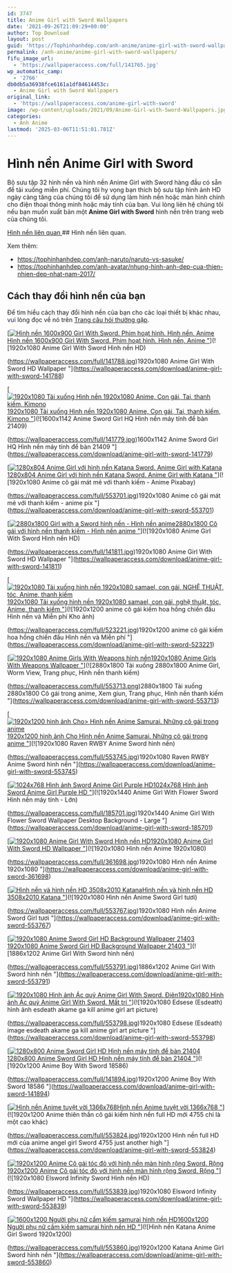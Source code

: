 ```yaml
---
id: 3747
title: Anime Girl with Sword Wallpapers
date: '2021-09-26T21:09:29+00:00'
author: Top Download
layout: post
guid: 'https://Tophinhanhdep.com/anh-anime/anime-girl-with-sword-wallpapers/'
permalink: /anh-anime/anime-girl-with-sword-wallpapers/
fifu_image_url:
  - 'https://wallpaperaccess.com/full/141765.jpg'
wp_automatic_camp:
  - '2766'
db0db5a36938fce6161a1df84614453c:
  - Anime Girl with Sword Wallpapers
original_link:
  - 'https://wallpaperaccess.com/anime-girl-with-sword'
image: /wp-content/uploads/2021/09/Anime-Girl-with-Sword-Wallpapers.jpg
categories:
  - Ảnh Anime
lastmod: '2025-03-06T11:51:01.781Z'
---
```

# Hình nền Anime Girl with Sword

Bộ sưu tập 32 hình nền và hình nền Anime Girl with Sword hàng đầu có sẵn để tải xuống miễn phí. Chúng tôi hy vọng bạn thích bộ sưu tập hình ảnh HD ngày càng tăng của chúng tôi để sử dụng làm hình nền hoặc màn hình chính cho điện thoại thông minh hoặc máy tính của bạn. Vui lòng liên hệ chúng tôi nếu bạn muốn xuất bản một **Anime Girl with Sword** hình nền trên trang web của chúng tôi.

[Hình nền liên quan ](#related) ## Hình nền liên quan.

   
 Xem thêm:

   
- <https://tophinhanhdep.com/anh-naruto/naruto-vs-sasuke/>
- <https://tophinhanhdep.com/anh-avatar/nhung-hinh-anh-dep-cua-thien-nhien-dep-nhat-nam-2017/>

## Cách thay đổi hình nền của bạn

Để tìm hiểu cách thay đổi hình nền của bạn cho các loại thiết bị khác nhau, vui lòng đọc về nó trên [Trang câu hỏi thường gặp](https://tophinhanhdep.com/faq/).

  
[[![Hình nền 1600x900 Girl With Sword.  Phim hoạt hình.  Hình nền, Anime](https://wallpaperaccess.com/full/141765.jpg)Hình nền 1600x900 Girl With Sword. Phim hoạt hình. Hình nền, Anime "](https://wallpaperaccess.com/download/anime-girl-with-sword-141765)](![1920x1080 Anime Girl With Sword Hình nền HD)

(https://wallpaperaccess.com/full/141788.jpg)1920x1080 Anime Girl With Sword HD Wallpaper "](https://wallpaperaccess.com/download/anime-girl-with-sword-141788)

[[![1920x1080 Tải xuống Hình nền 1920x1080 Anime, Con gái, Tai, thanh kiếm, Kimono](https://wallpaperaccess.com/full/89321.jpg)1920x1080 Tải xuống Hình nền 1920x1080 Anime, Con gái, Tai, thanh kiếm, Kimono "](https://wallpaperaccess.com/download/anime-girl-with-sword-89321)](![1600x1142 Anime Sword Girl HQ Hình nền máy tính để bàn 21409)

(https://wallpaperaccess.com/full/141779.jpg)1600x1142 Anime Sword Girl HQ Hình nền máy tính để bàn 21409 "](https://wallpaperaccess.com/download/anime-girl-with-sword-141779)

[[![1280x804 Anime Girl với hình nền Katana Sword.  Anime Girl with Katana](https://wallpaperaccess.com/full/553700.jpg)1280x804 Anime Girl với hình nền Katana Sword. Anime Girl with Katana "](https://wallpaperaccess.com/download/anime-girl-with-sword-553700)](![1920x1080 Anime cô gái mát mẻ với thanh kiếm - Anime Pixabay)

(https://wallpaperaccess.com/full/553701.jpg)1920x1080 Anime cô gái mát mẻ với thanh kiếm - anime pix "](https://wallpaperaccess.com/download/anime-girl-with-sword-553701)

[[![2880x1800 Girl with a Sword hình nền - Hình nền anime](https://wallpaperaccess.com/full/141901.jpg)2880x1800 Cô gái với hình nền thanh kiếm - Hình nền anime "](https://wallpaperaccess.com/download/anime-girl-with-sword-141901)](![1920x1080 Anime Girl With Sword Hình nền HD)

(https://wallpaperaccess.com/full/141811.jpg)1920x1080 Anime Girl With Sword HD Wallpaper "](https://wallpaperaccess.com/download/anime-girl-with-sword-141811)

[[![1920x1080 Tải xuống hình nền 1920x1080 samael, con gái, NGHỆ THUẬT, tóc, Anime, thanh kiếm](https://wallpaperaccess.com/full/141784.jpg)1920x1080 Tải xuống hình nền 1920x1080 samael, con gái, nghệ thuật, tóc, Anime, thanh kiếm "](https://wallpaperaccess.com/download/anime-girl-with-sword-141784)](![1920x1200 anime cô gái kiếm hoa hồng chiến đấu Hình nền và Miễn phí Kho ảnh)

(https://wallpaperaccess.com/full/523221.jpg)1920x1200 anime cô gái kiếm hoa hồng chiến đấu Hình nền và Miễn phí "](https://wallpaperaccess.com/download/anime-girl-with-sword-523221)

[[![1920x1080 Anime Girls With Weapons hình nền](https://wallpaperaccess.com/full/24556.jpg)1920x1080 Anime Girls With Weapons Wallpaper "](https://wallpaperaccess.com/download/anime-girl-with-sword-24556)](![2880x1800 Tải xuống 2880x1800 Anime Girl, Worm View, Trang phục, Hình nền thanh kiếm)

(https://wallpaperaccess.com/full/553713.png)2880x1800 Tải xuống 2880x1800 Cô gái trong anime, Xem giun, Trang phục, Hình nền thanh kiếm "](https://wallpaperaccess.com/download/anime-girl-with-sword-553713)

[[![1920x1200 hình ảnh Cho> Hình nền Anime Samurai.  Những cô gái trong anime]()1920x1200 hình ảnh Cho Hình nền Anime Samurai. Những cô gái trong anime "](https://wallpaperaccess.com/download/anime-girl-with-sword-124467)](![1920x1080 Raven RWBY Anime Sword hình nền)

(https://wallpaperaccess.com/full/553745.jpg)1920x1080 Raven RWBY Anime Sword hình nền "](https://wallpaperaccess.com/download/anime-girl-with-sword-553745)

[[![1024x768 Hình ảnh Sword Anime Girl Purple HD](https://wallpaperaccess.com/full/553752.jpg)1024x768 Hình ảnh Sword Anime Girl Purple HD "](https://wallpaperaccess.com/download/anime-girl-with-sword-553752)](![1920x1440 Anime Girl With Flower Sword Hình nền máy tính - Lớn)

(https://wallpaperaccess.com/full/185701.jpg)1920x1440 Anime Girl With Flower Sword Wallpaper Desktop Background - Large "](https://wallpaperaccess.com/download/anime-girl-with-sword-185701)

[[![1920x1080 Anime Girl With Sword Hình nền HD](https://wallpaperaccess.com/full/141763.jpg)1920x1080 Anime Girl With Sword HD Wallpaper "](https://wallpaperaccess.com/download/anime-girl-with-sword-141763)](![1920x1080 Hình nền Anime 1920x1080)

(https://wallpaperaccess.com/full/361698.jpg)1920x1080 Hình nền Anime 1920x1080 "](https://wallpaperaccess.com/download/anime-girl-with-sword-361698)

[[![Hình nền và hình nền HD 3508x2010 Katana](https://wallpaperaccess.com/full/268829.png)Hình nền và hình nền HD 3508x2010 Katana "](https://wallpaperaccess.com/download/anime-girl-with-sword-268829)](![1920x1080 Hình nền Anime Sword Girl tươi)

(https://wallpaperaccess.com/full/553767.jpg)1920x1080 Hình nền Anime Sword Girl tươi "](https://wallpaperaccess.com/download/anime-girl-with-sword-553767)

[[![1920x1080 Anime Sword Girl HD Background Wallpaper 21403](https://wallpaperaccess.com/full/141840.jpg)1920x1080 Anime Sword Girl HD Background Wallpaper 21403 "](https://wallpaperaccess.com/download/anime-girl-with-sword-141840)](![1886x1202 Anime Girl With Sword hình nền)

(https://wallpaperaccess.com/full/553791.jpg)1886x1202 Anime Girl With Sword hình nền "](https://wallpaperaccess.com/download/anime-girl-with-sword-553791)

[[![1920x1080 Hình ảnh Ác quỷ Anime Girl With Sword.  Điên](https://wallpaperaccess.com/full/553793.jpg)1920x1080 Hình ảnh Ác quỷ Anime Girl With Sword. Mất trí "](https://wallpaperaccess.com/download/anime-girl-with-sword-553793)](![1920x1080 Edsese (Esdeath) hình ảnh esdeath akame ga kill anime girl art picture)

(https://wallpaperaccess.com/full/553798.jpg)1920x1080 Edsese (Esdeath) image esdeath akame ga kill anime girl art picture "](https://wallpaperaccess.com/download/anime-girl-with-sword-553798)

[[![1280x800 Anime Sword Girl HD Hình nền máy tính để bàn 21404](https://wallpaperaccess.com/full/289712.jpg)1280x800 Anime Sword Girl HD Hình nền máy tính để bàn 21404 "](https://wallpaperaccess.com/download/anime-girl-with-sword-289712)](![1920x1200 Anime Boy With Sword 18586)

(https://wallpaperaccess.com/full/141894.jpg)1920x1200 Anime Boy With Sword 18586 "](https://wallpaperaccess.com/download/anime-girl-with-sword-141894)

[[![Hình nền Anime tuyệt vời 1366x768](https://wallpaperaccess.com/full/267097.jpg)Hình nền Anime tuyệt vời 1366x768 "](https://wallpaperaccess.com/download/anime-girl-with-sword-267097)](![1920x1200 Anime thiên thần cô gái kiếm hình nền full HD mới 4755 chỉ là một cao khác)

(https://wallpaperaccess.com/full/553824.jpg)1920x1200 Hình nền full HD mới của anime angel girl Sword 4755 just another high "](https://wallpaperaccess.com/download/anime-girl-with-sword-553824)

[[![1920x1200 Anime Cô gái tóc đỏ với hình nền màn hình rộng Sword.  Rộng](https://wallpaperaccess.com/full/553833.jpg)1920x1200 Anime Cô gái tóc đỏ với hình nền màn hình rộng Sword. Rộng "](https://wallpaperaccess.com/download/anime-girl-with-sword-553833)](![1920x1080 Elsword Infinity Sword Hình nền HD)

(https://wallpaperaccess.com/full/553839.jpg)1920x1080 Elsword Infinity Sword Wallpaper HD "](https://wallpaperaccess.com/download/anime-girl-with-sword-553839)

[[![1600x1200 Người phụ nữ cầm kiếm samurai hình nền HD](https://wallpaperaccess.com/full/553846.jpg)1600x1200 Người phụ nữ cầm kiếm samurai hình nền HD "](https://wallpaperaccess.com/download/anime-girl-with-sword-553846)](![Hình nền Katana Anime Girl Sword 1920x1200)

(https://wallpaperaccess.com/full/553860.jpg)1920x1200 Katana Anime Girl Sword hình nền "](https://wallpaperaccess.com/download/anime-girl-with-sword-553860)
